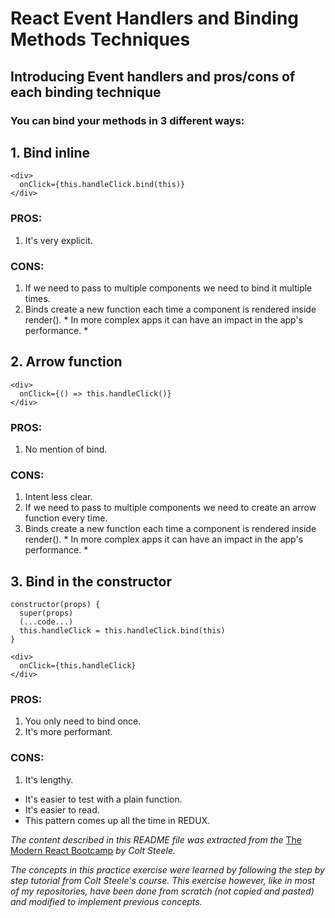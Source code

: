 # React Event Handlers and Binding Methods Techniques

## Introducing Event handlers and pros/cons of each binding technique

### You can bind your methods in 3 different ways:

## 1. Bind inline
```
<div> 
  onClick={this.handleClick.bind(this)}
</div>
```

### PROS:
1. It's very explicit.

### CONS:
1. If we need to pass to multiple components we need to bind it multiple times.
2. Binds create a new function each time a component is rendered inside render(). * In more complex apps it can have an impact in the app's performance. *

## 2. Arrow function
```
<div> 
  onClick={() => this.handleClick()}
</div>
```
### PROS:
1. No mention of bind.

### CONS:
1. Intent less clear.
2. If we need to pass to multiple components we need to create an arrow function every time.
3. Binds create a new function each time a component is rendered inside render(). * In more complex apps it can have an impact in the app's performance. *

## 3. Bind in the constructor
```
constructor(props) {
  super(props)
  (...code...)
  this.handleClick = this.handleClick.bind(this)
}

<div> 
  onClick={this.handleClick}
</div>
```
### PROS:
1. You only need to bind once.
2. It's more performant.

### CONS:
1. It's lengthy.

- It's easier to test with a plain function.
- It's easier to read.
- This pattern comes up all the time in REDUX. 

_The content described in this README file was extracted from the_ [The Modern React Bootcamp](https://www.udemy.com/course/modern-react-bootcamp/) _by Colt Steele._

_The concepts in this practice exercise were learned by following the step by step tutorial from Colt Steele's course. This exercise however, like in most of my repositories, have been done from scratch (not copied and pasted) and modified to implement previous concepts._

